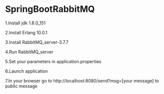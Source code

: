 # SpringBootRabbitMQ

1.Install jdk 1.8.0_151

2.Install Erlang 10.0.1

3.Install RabbitMQ_server-3.7.7

4.Run RabbitMQ_server

5.Set your parameters in application.properties

6.Launch application

7.In your browser go to http://localhost:8080/send?msg=[your message] to public message
